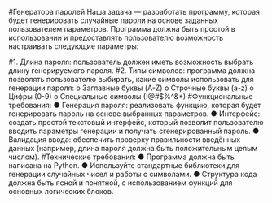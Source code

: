#Генератора паролей
Наша задача — разработать программу, которая будет генерировать случайные пароли на основе заданных пользователем параметров.
Программа должна быть простой в использовании и предоставлять пользователю возможность настраивать следующие параметры:

  #1.	Длина пароля:
  пользователь должен иметь возможность выбрать длину генерируемого пароля.
  #2.	Типы символов: 
  программа должна позволять пользователю выбирать, какие символы использовать для генерации пароля:
o	Заглавные буквы (A-Z)
o	Строчные буквы (a-z)
o	Цифры (0-9)
o	Специальные символы (!@#$%^&*)
#Функциональные требования:
●	Генерация пароля: реализовать функцию, которая будет генерировать пароль на основе выбранных параметров.
●	Интерфейс: создать простой текстовый интерфейс, который позволит пользователю вводить параметры генерации и получать сгенерированный пароль.
●	Валидация ввода: обеспечить проверку правильности введённых данных (например, длина пароля должна быть положительным целым числом).
#Технические требования:
●	Программа должна быть написана на Python.
●	Используйте стандартные библиотеки для генерации случайных чисел и работы с символами.
●	Структура кода должна быть ясной и понятной, с использованием функций для основных логических блоков.
